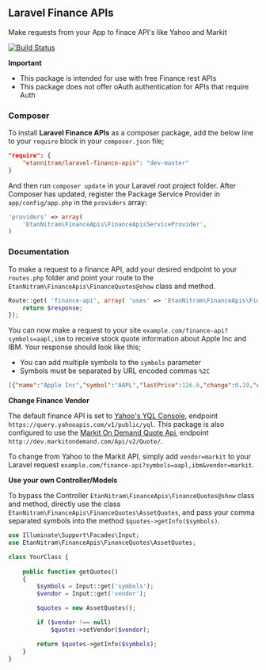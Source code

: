 ## Laravel Finance APIs

Make requests from your App to finace API's like Yahoo and Markit

[![Build Status](https://travis-ci.org/etan-nitram/laravel-finance-api.svg?branch=master)](https://travis-ci.org/etan-nitram/laravel-finance-api)

**Important**
- This package is intended for use with free Finance rest APIs
- This package does not offer oAuth authentication for APIs that require Auth

### Composer

To install **Laravel Finance APIs** as a composer package, add the below line to your `require` block in your `composer.json` file;

```json
"require": {
    "etannitram/laravel-finance-apis": "dev-master"
}
```

And then run `composer update` in your Laravel root project folder.  After Composer has updated, register the Package Service Provider in `app/config/app.php` in the `providers` array:

```php
'providers' => array(
    'EtanNitram\FinanceApis\FinanceApisServiceProvider',
)
```
### Documentation

To make a request to a finance API, add your desired endpoint to your `routes.php` folder and point your route to the `EtanNitram\FinanceApis\FinanceQuotes@show` class and method.

```php
Route::get( 'finance-api', array( 'uses' => 'EtanNitram\FinanceApis\FinanceQuotes@show' ), function( $response ){
    return $response;
});
```

You can now make a request to your site `example.com/finance-api?symbols=aapl,ibm` to receive stock quote information about Apple Inc and IBM.  Your response should look like this;

- You can add multiple symbols to the `symbols` parameter
- Symbols must be separated by URL encoded commas `%2C`

```json
[{"name":"Apple Inc","symbol":"AAPL","lastPrice":126.6,"change":0.19,"changePercent":0.1503045645123,"timeStamp":1425675540,"marketCap":737413096800,"volume":8165333,"high":129.37,"low":126.26,"open":128.42},{"name":"International Business Machines Corp","symbol":"IBM","lastPrice":158.48,"change":-0.02000000000001,"changePercent":-0.012618296529975,"timeStamp":1425675540,"marketCap":156645435520,"volume":315500,"high":161.43,"low":158.08,"open":160.2}]
```

**Change Finance Vendor**

The default finance API is set to [Yahoo's YQL Console](https://developer.yahoo.com/yql/console/), endpoint `https://query.yahooapis.com/v1/public/yql`. This package is also configured to use the [Markit On Demand Quote Api](http://dev.markitondemand.com/), endpoint `http://dev.markitondemand.com/Api/v2/Quote/`.

To change from Yahoo to the Markit API, simply add `vendor=markit` to your Laravel request `example.com/finance-api?symbols=aapl,ibm&vendor=markit`.

**Use your own Controller/Models**

To bypass the Controller `EtanNitram\FinanceApis\FinanceQuotes@show` class and method, directly use the class `EtanNitram\FinanceApis\FinanceQuotes\AssetQuotes`, and pass your comma separated symbols into the method `$quotes->getInfo($symbols)`.

```php
use Illuminate\Support\Facades\Input;
use EtanNitram\FinanceApis\FinanceQuotes\AssetQuotes;

class YourClass {
    
    public function getQuotes()
    {
        $symbols = Input::get('symbols');
        $vendor = Input::get('vendor');

        $quotes = new AssetQuotes();

        if ($vendor !== null)
            $quotes->setVendor($vendor);

        return $quotes->getInfo($symbols);
    }
}
```